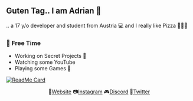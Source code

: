 ## Guten Tag.. I am Adrian 🙉
.. a 17 y/o developer and student from Austria 💻 and I really like Pizza 🍕🍕🍕

### 🎨 Free Time
- Working on Secret Projects 🦺
- Watching some YouTube
- Playing some Games 👾

[![ReadMe Card](https://github-readme-stats.vercel.app/api?username=0adiber&show_icons=true&title_color=fff&icon_color=ff9d00&text_color=9f9f9f&bg_color=272727)](https://github.com/anuraghazra/github-readme-stats)

<p align="center">
  🔗<a href="https://adiber.rocks">Website</a>
  📷<a href="https://www.instagram.com/adib3r/">Instagram</a>
  🎮<a href="https://discord.gg/7uFGcAE">Discord</a>
  🦅<a href="https://twitter.com/Aadiber">Twitter</a>
</p>
